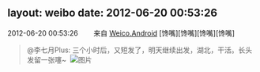 layout: weibo
date: 2012-06-20 00:53:26
---
2012-06-20 00:53:26  &nbsp;&nbsp;&nbsp;&nbsp;&nbsp;&nbsp; 来自 <a href="http://app.weibo.com/t/feed/l4RWD" rel="nofollow">Weico.Android</a>
[馋嘴][馋嘴][馋嘴][馋嘴]
>  @李七月Plus: 三个小时后，又短发了，明天继续出发，湖北，干活。长头发留一张噻~ ​​​
>  ![图片](https://ww3.sinaimg.cn/large/4a5ddc53jw1du3judj90hj.jpg)
